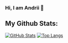 ### Hi, I am Andrii 👋

## My Github Stats:

[![GitHub Stats](https://github-stat.tdev.agency/?username=andrii-trush&show=reviews,discussions_started,discussions_answered&show_icons=true)](#) 
[![Top Langs](https://github-stat.tdev.agency/top-langs/?username=andrii-trush)](#)

<!--
**andrii-trush/andrii-trush** is a ✨ _special_ ✨ repository because its `README.md` (this file) appears on your GitHub profile.

Here are some ideas to get you started:

- 🔭 I’m currently working on ...
- 🌱 I’m currently learning ...
- 👯 I’m looking to collaborate on ...
- 🤔 I’m looking for help with ...
- 💬 Ask me about ...
- 📫 How to reach me: ...
- 😄 Pronouns: ...
- ⚡ Fun fact: ...
-->
